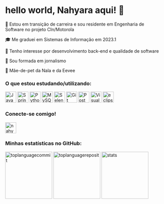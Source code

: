 
# hello world, Nahyara aqui! 👋

<p>🌱 Estou em transição de carreira e sou residente em Engenharia de Software no projeto CIn/Motorola
<p>🎓 Me graduei em Sistemas de Informação em 2023.1
<p>🔎 Tenho interesse por desenvolvimento back-end e qualidade de software
<p>📰 Sou formada em jornalismo
<p>🐶 Mãe-de-pet da Nala e da Eevee</p>

<h3>O que estou estudando/utilizando:</h3>
<div>
	<img width="35" src="https://cdn.jsdelivr.net/gh/devicons/devicon/icons/java/java-original.svg" alt="Java" title="Java"/>
  	<img width="35" src="https://user-images.githubusercontent.com/25181517/183891303-41f257f8-6b3d-487c-aa56-c497b880d0fb.png" alt="Spring Boot" title="Spring Boot"/>
	<img width="35" src="https://user-images.githubusercontent.com/25181517/183423507-c056a6f9-1ba8-4312-a350-19bcbc5a8697.png" alt="Python" title="Python"/>
	<img width="35" src="https://www.vectorlogo.zone/logos/mysql/mysql-icon.svg" alt="MySQL" title="MySQL"/>
	<img width="35" src="https://user-images.githubusercontent.com/25181517/184103699-d1b83c07-2d83-4d99-9a1e-83bd89e08117.png" alt="Selenium" title="SeleniumWebDriver"/>
	<img width="35" src="https://user-images.githubusercontent.com/25181517/192108372-f71d70ac-7ae6-4c0d-8395-51d8870c2ef0.png" alt="Git" title="Git"/>
	<img width="35" src="https://user-images.githubusercontent.com/25181517/192109061-e138ca71-337c-4019-8d42-4792fdaa7128.png" alt="Postman" title="Postman"/>
	<img width="35" src="https://user-images.githubusercontent.com/25181517/192108891-d86b6220-e232-423a-bf5f-90903e6887c3.png" alt="Visual Studio Code" title="Visual Studio Code"/>
	<img width="35" src="https://user-images.githubusercontent.com/25181517/192108892-6e9b5cdf-4e35-4a70-ad9a-801a93a07c1c.png" alt="eclipse" title="eclipse"/>
</div>
<h3>Conecte-se comigo!</h3>
<p>
  <a href="https://linkedin.com/in/nahyarabs" target="blank"><img align="center" src="https://raw.githubusercontent.com/rahuldkjain/github-profile-readme-generator/master/src/images/icons/Social/linked-in-alt.svg" alt="nahyarabs" title="linkedin/nahyarabs" height="35" width="35" /></a>
</p>
<h3>Minhas estatísticas no GitHub:</h3>
<p> 
  <div>
     <img height="150em" alt="toplanguagecommit" title="top languages by commit" src="http://github-profile-summary-cards.vercel.app/api/cards/most-commit-language?username=nahyarabs&theme=moltack&hide_border=false&&layout=compact"/>
     <img height="150em" alt="toplanguagereposit" title="top languages by reposit" src="http://github-profile-summary-cards.vercel.app/api/cards/repos-per-language?username=nahyarabs&theme=moltack&hide_border=false&&layout=compact"/>
     <img height="150em" alt="stats" title="nahyarabs' github stats" src="http://github-profile-summary-cards.vercel.app/api/cards/stats?username=nahyarabs&theme=moltack&hide_border=false&&layout=compact"/>
  </a>
</div>


